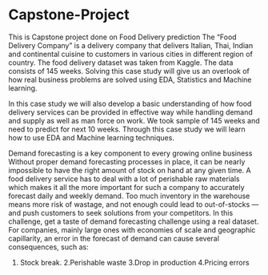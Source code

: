# Capstone-Project
This is Capstone project done on Food Delivery prediction 
The “Food Delivery Company” is a delivery company that delivers Italian, Thai, Indian and continental cuisine to customers in various cities in different region of country.
The food delivery dataset was taken from Kaggle. The data consists of 145 weeks. Solving this case study will give us an overlook of how real business problems are solved 
using EDA, Statistics and Machine learning.

In this case study we will also develop a basic understanding of how food delivery services can be provided in effective way while handling demand and supply as well as man force on work.
We took sample of 145 weeks and need to predict for next 10 weeks. Through this case study we will learn how to use EDA and Machine learning techniques.

Demand forecasting is a key component to every growing online business Without proper demand forecasting processes in place, it can be nearly impossible to have the right amount of stock on hand at any given time. A food delivery service has to deal with a lot of perishable raw materials which makes it all the more important for such a company to accurately forecast daily and weekly demand.
Too much inventory in the warehouse means more risk of wastage, and not enough could lead to out-of-stocks — and push customers to seek solutions from your competitors. In this challenge, get a taste of demand forecasting challenge using a real dataset. For companies, mainly large ones with economies of scale and geographic capillarity, an error in the forecast of demand can cause several consequences, such as:    
 1. Stock break.
 2.Perishable waste
 3.Drop in production
 4.Pricing errors
